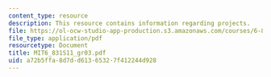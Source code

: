 ```yaml
---
content_type: resource
description: This resource contains information regarding projects.
file: https://ol-ocw-studio-app-production.s3.amazonaws.com/courses/6-831-user-interface-design-and-implementation-spring-2011/a72b5ffa8d7dd61365327f412244d928_MIT6_831S11_gr03.pdf
file_type: application/pdf
resourcetype: Document
title: MIT6_831S11_gr03.pdf
uid: a72b5ffa-8d7d-d613-6532-7f412244d928
---
```

